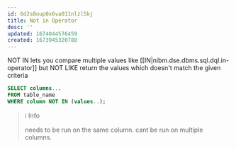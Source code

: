 ```yaml
---
id: 6d2s8oup0x6va011nlzl5kj
title: Not in Operator
desc: ''
updated: 1674044576459
created: 1673945320788
---
```


NOT IN lets you compare multiple values like [[IN|nibm.dse.dbms.sql.dql.in-operator]] but NOT LIKE return the values which doesn't match the given criteria

```Sql
SELECT columns... 
FROM table_name 
WHERE column NOT IN (values..);
```

>ℹ️ Info
>
>needs to be run on the same column. cant be run on multiple columns.

